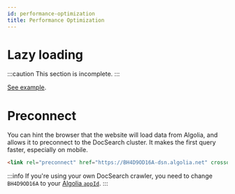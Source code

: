 ```yaml
---
id: performance-optimization
title: Performance Optimization
---
```


# Lazy loading

<!-- prettier-ignore -->
:::caution
This section is incomplete.
:::

[See example](https://github.com/facebook/docusaurus/blob/878ce3132b94ecfc112793212fff3e16cb9e6318/packages/docusaurus-theme-search-algolia/src/theme/SearchBar/index.js).

# Preconnect

You can hint the browser that the website will load data from Algolia, and allows it to preconnect to the DocSearch cluster. It makes the first query faster, especially on mobile.

```html
<link rel="preconnect" href="https://BH4D9OD16A-dsn.algolia.net" crossorigin />
```

<!-- prettier-ignore -->
:::info
If you're using your own DocSearch crawler, you need to change `BH4D9OD16A` to your [Algolia `appId`](https://www.algolia.com/doc/api-reference/crawler/configuration/app-id/).
:::
